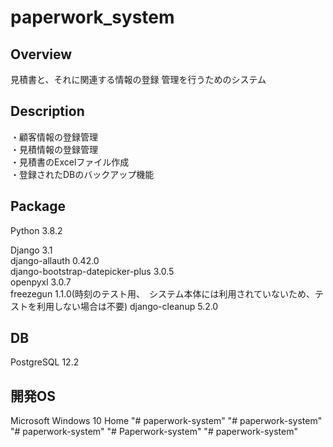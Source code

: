 # paperwork_system

## Overview
見積書と、それに関連する情報の登録 管理を行うためのシステム

## Description
・顧客情報の登録管理  
・見積情報の登録管理  
・見積書のExcelファイル作成  
・登録されたDBのバックアップ機能  

## Package  
Python                           3.8.2

Django                           3.1  
django-allauth                   0.42.0  
django-bootstrap-datepicker-plus 3.0.5  
openpyxl                         3.0.7   
freezegun                        1.1.0(時刻のテスト用、　システム本体には利用されていないため、テストを利用しない場合は不要)
django-cleanup                   5.2.0

## DB
PostgreSQL                     12.2

## 開発OS
Microsoft Windows 10 Home
"# paperwork-system" 
"# paperwork-system" 
"# paperwork-system" 
"# Paperwork-system" 
"# paperwork-system" 
